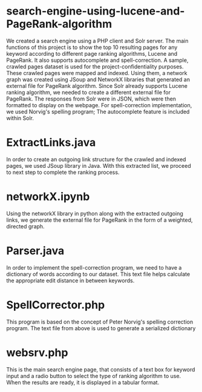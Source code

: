 # search-engine-using-lucene-and-PageRank-algorithm

We created a search engine using a PHP client and Solr server. The main functions of this project is to show the top 10 resulting pages for any keyword according to different page ranking algorithms, Lucene and PageRank. It also supports autocomplete and spell-correction. A sample, crawled pages dataset is used for the project-confidentiality purposes. These crawled pages were mapped and indexed. Using them, a network graph was created using JSoup and NetworkX libraries that generated an external file for PageRank algorithm. Since Solr already supports Lucene ranking algorithm, we needed to create a different external file for PageRank. The responses from Solr were in JSON, which were then formatted to display on the webpage. For spell-correction implementation, we used Norvig's spelling program; The autocomplete feature is included within Solr.

# ExtractLinks.java

In order to create an outgoing link structure for the crawled and indexed pages, we used JSoup library in Java. With this extracted list, we proceed to next step to complete the ranking process.

# networkX.ipynb

Using the networkX library in python along with the extracted outgoing links, we generate the external file for PageRank in the form of a weighted, directed graph.

# Parser.java

In order to implement the spell-correction program, we need to have a dictionary of words according to our dataset. This text file helps calculate the appropriate edit distance in between keywords.

# SpellCorrector.php

This program is based on the concept of Peter Norvig's spelling correction program. The text file from above is used to generate a serialized dictionary

# websrv.php

This is the main search engine page, that consists of a text box for keyword input and a radio button to select the type of ranking algorithm to use. When the results are ready, it is displayed in a tabular format.
